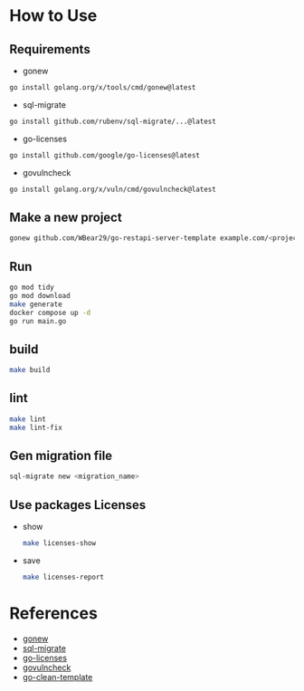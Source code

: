 # How to Use

## Requirements

- gonew

```bash
go install golang.org/x/tools/cmd/gonew@latest
```

- sql-migrate

```bash
go install github.com/rubenv/sql-migrate/...@latest
```

- go-licenses

```bash
go install github.com/google/go-licenses@latest
```

- govulncheck

```bash
go install golang.org/x/vuln/cmd/govulncheck@latest
```

## Make a new project

```bash
gonew github.com/WBear29/go-restapi-server-template example.com/<project>
```

## Run

```bash
go mod tidy
go mod download
make generate
docker compose up -d
go run main.go
```

## build

```bash
make build
```

## lint

```bash
make lint
make lint-fix
```

## Gen migration file

```bash
sql-migrate new <migration_name>
```

## Use packages Licenses

- show
    ```bash
    make licenses-show
    ```
- save
    ```bash
    make licenses-report
    ```

# References

- [gonew](https://go.dev/blog/gonew)
- [sql-migrate](https://github.com/rubenv/sql-migrate)
- [go-licenses](https://github.com/google/go-licenses)
- [govulncheck](https://pkg.go.dev/golang.org/x/vuln#section-readme)
- [go-clean-template](https://github.com/evrone/go-clean-template)